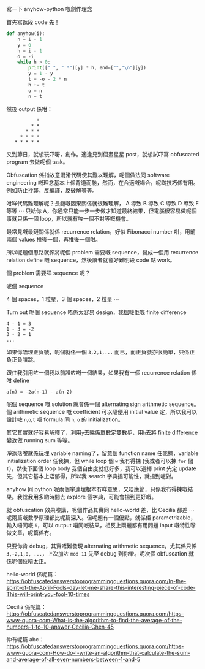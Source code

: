 寫一下 anyhow-python 嘅創作理念

首先寫返段 code 先！

```py
def anyhow(i):
    n = i - 1
    y = 0
    h = i - 1
    o = -i
    while h > 0:
        print([" ", " *"][y] * h, end=["","\n"][y])
        y = 1 - y
        t = -o - 2 * n
        h += t
        o = n
        n = t
```

然後 output 係咁：

```
           *
         * *
       * * *
     * * * *
   * * * * *
```

又到節日，就想玩吓嘢，創作。適逢見到個畫星星 post，就想試吓寫 obfuscated program 去做呢個 task。

Obfuscation 係指故意混淆代碼使其難以理解，呢個做法同 software engineering 嘅理念基本上係背道而馳，然而，在合適嘅場合，呢啲技巧係有用。例如防止抄襲，反編譯，反破解等等。

咁咩代碼難理解呢？長鏈嘅因果關係就很難理解， A 導致 B 導致 C 導致 D 導致 E 等等 ⋯ 只給你 A，你通常只能一步一步做才知道最終結果，但電腦很容易做呢個事就只係一個 loop，所以就有咗一個不對等嘅機會。

最常見嘅最鏈關係就係 recurrence relation，好似 Fibonacci number 咁，用前兩個 values 推後一個，再推後一個咁。

所以呢題個思路就係將呢個 problem 需要嘅 sequence，變成一個用 recurrence relation define 嘅 sequence，然後讀者就會好難明段 code 點 work。

個 problem 需要咩 sequence 呢？

呢個 sequence

4 個 spaces，1 粒星，3 個 spaces，2 粒星 ⋯

Turn out 呢個 sequence 唔係太容易 design，我搵咗佢嘅 finite difference

```
4 - 1 = 3
1 - 3 = -2
3 - 2 = 1
...
```

如果你唔理正負號，呢個就係一個 `3,2,1,...` 而已，而正負號亦很簡單，只係正負正負咁跳。

跟住我引用咗一個我以前證咗嘅一個結果，如果我有一個 recurrence relation 係咁 define

```
a(n) = -2a(n-1) - a(n-2)
```

呢個 sequence 嘅 solution 就會係一個 alternating sign arithmetic sequence。個 arithmetic sequence 嘅 coefficient 可以隨便用 initial value 定，所以我可以設計咗 `n`,`o`,`t` 嘅 formula 同 `n`, `o` 的 initialization。

其它其實就好容易解釋了，利用`y`去睇係單數定雙數步，用`h`去將 finite difference 變返做 running sum 等等。

淨返落嚟就係玩埋 variable naming了，留意個 function name 任我揀，variable initialization order 任我揀，但 while loop 個 `w` 我冇得揀 (我或者可以揀 `for` 個 `f`)，然後下面個 loop body 我個自由度就低好多，我可以選擇 print 先定 update 先，但其它基本上唔郁得，所以我 search 字典搵可能性，就搵到呢對。

anyhow 同 python 呢兩個字連埋根本冇咩意思，又唔應節，只係我冇得揀嘅結果。我諗我用多啲時間去 explore 個字典，可能會搵到更好嘅。

就 obfuscation 效果嚟講，呢個作品其實同 hello-world 差，比 Cecilia 都差 ⋯ 呢兩篇嘅數學原理都比呢篇深入。但呢題有一個優點，就係佢 parametrizable，輸入唔同嘅 `i`，可以 output 唔同嘅結果，相反上兩題都有用問題 input 嘅特性嚟做文章，呢篇係冇。

只要你肯 debug，其實唔難發現 alternating arithmetic sequence，尤其係只係 `3,-2,1,0, ...`，上次加咗 `mod 11` 先至 debug 到你暈。呢次個 obfuscation 就係呢個位唔太正。

hello-world 係呢篇：https://obfuscatedanswerstoprogrammingquestions.quora.com/In-the-spirit-of-the-April-Fools-day-let-me-share-this-interesting-piece-of-code-This-will-print-you-fool-10-times

Cecilia 係呢篇：https://obfuscatedanswerstoprogrammingquestions.quora.com/https-www-quora-com-What-is-the-algorithm-to-find-the-average-of-the-numbers-1-to-10-answer-Cecilia-Chen-45

仲有呢篇 abc：https://obfuscatedanswerstoprogrammingquestions.quora.com/https-www-quora-com-How-do-I-write-an-algorithm-that-calculate-the-sum-and-average-of-all-even-numbers-between-1-and-5